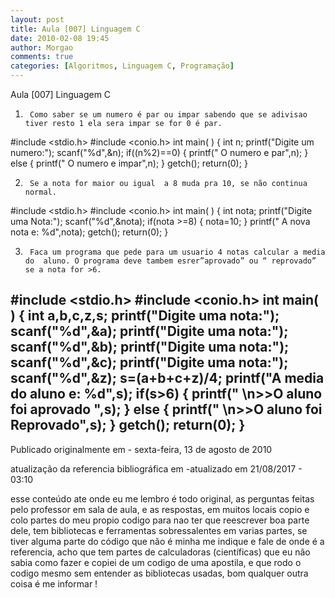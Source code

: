 ```yaml
---
layout: post
title: Aula [007] Linguagem C
date: 2010-02-08 19:45
author: Morgao
comments: true
categories: [Algoritmos, Linguagem C, Programação]
---
```

Aula [007] Linguagem C
1)      Como saber se um numero é par ou impar sabendo que se adivisao tiver resto 1 ela sera impar se for 0 é par.


#include <stdio.h>
#include <conio.h>
int main( )
{
int n;
printf("Digite um numero:");
scanf("%d",&n);
if((n%2)==0)
{
printf(" O numero e par",n);
}
else
{
printf(" O numero e impar",n);
}
getch();
return(0);
}

2)      Se a nota for maior ou igual  a 8 muda pra 10, se não continua normal.
#include <stdio.h>
#include <conio.h>
int main( )
{
int nota;
printf("Digite uma Nota:");
scanf("%d",&nota);
if(nota >=8)
{
nota=10;
}
printf(" A nova nota e: %d",nota);
getch();
return(0);
}

3)      Faca um programa que pede para um usuario 4 notas calcular a media do  aluno. O programa deve tambem esrer”aprovado” ou “ reprovado” se a nota for >6.

#include <stdio.h>
#include <conio.h>
int main( )
{
int a,b,c,z,s;
printf("Digite uma nota:");
scanf("%d",&a);
printf("Digite uma nota:");
scanf("%d",&b);
printf("Digite uma nota:");
scanf("%d",&c);
printf("Digite uma nota:");
scanf("%d",&z);
s=(a+b+c+z)/4;
printf("A media do aluno e: %d",s);
if(s>6)
{
printf(" \n>>O aluno foi aprovado ",s);
}
else
{
printf(" \n>>O aluno foi Reprovado",s);
}
getch();
return(0);
}
 -------------------------------------------------------------------------------------------------------------

Publicado originalmente em - sexta-feira, 13 de agosto de 2010

atualização da referencia bibliográfica em -atualizado em 21/08/2017 - 03:10

esse conteúdo ate onde eu me lembro é todo original, as perguntas feitas pelo professor em sala de aula, e as respostas, em muitos locais copio e colo partes do meu propio codigo para nao ter que reescrever boa parte dele, tem bibliotecas e ferramentas sobressalentes em varias partes, se tiver alguma parte do código que não é minha me indique e fale de onde é a referencia, acho que tem partes de calculadoras (científicas) que eu não sabia como fazer e copiei de um codigo de uma apostila, e que rodo o codigo mesmo sem entender as bibliotecas usadas, bom qualquer outra coisa é me informar !